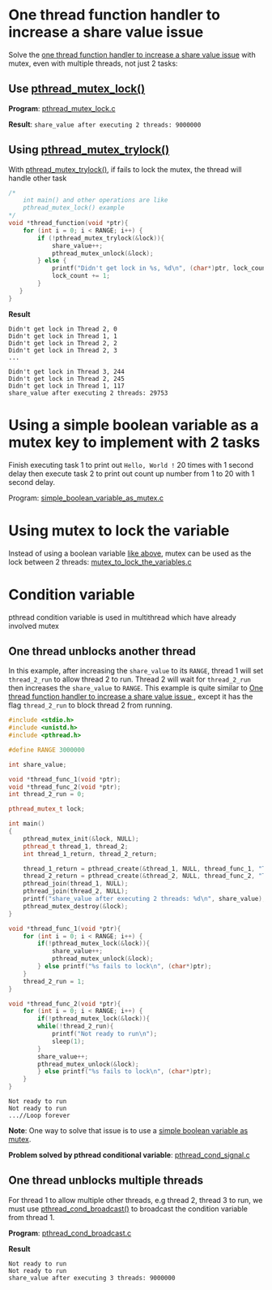 # One thread function handler to increase a share value issue
Solve the [one thread function handler to increase a share value issue](https://github.com/TranPhucVinh/C/blob/master/Physical%20layer/Thread/Race%20condition.md#one-thread-function-handler-to-increase-a-share-value) with mutex, even with multiple threads, not just 2 tasks:
## Use [pthread_mutex_lock()](../API.md#pthread_mutex_lock)

**Program**: [pthread_mutex_lock.c](pthread_mutex_lock.c)

**Result**: ``share_value after executing 2 threads: 9000000``
## Using [pthread_mutex_trylock()](../API.md#pthread_mutex_trylock)

With [pthread_mutex_trylock()](../API.md#pthread_mutex_trylock), if fails to lock the mutex, the thread will handle other task

```c
/*
    int main() and other operations are like 
    pthread_mutex_lock() example
*/
void *thread_function(void *ptr){
	for (int i = 0; i < RANGE; i++) {
      	if (!pthread_mutex_trylock(&lock)){
			share_value++;
			pthread_mutex_unlock(&lock);
		} else {
			printf("Didn't get lock in %s, %d\n", (char*)ptr, lock_count);
			lock_count += 1;
		}
   }   
}
```
**Result**

```
Didn't get lock in Thread 2, 0
Didn't get lock in Thread 1, 1
Didn't get lock in Thread 2, 2
Didn't get lock in Thread 2, 3
...

Didn't get lock in Thread 3, 244
Didn't get lock in Thread 2, 245
Didn't get lock in Thread 1, 117
share_value after executing 2 threads: 29753
```

# Using a simple boolean variable as a mutex key to implement with 2 tasks

Finish executing task 1 to print out ``Hello, World !`` 20 times with 1 second delay then execute task 2 to print out count up number from 1 to 20 with 1 second delay.

Program: [simple_boolean_variable_as_mutex.c](simple_boolean_variable_as_mutex.c)

# Using mutex to lock the variable

Instead of using a boolean variable [like above](#using-a-simple-boolean-variable-as-a-mutex-key-to-implement-with-2-tasks), mutex can be used as the lock between 2 threads: [mutex_to_lock_the_variables.c](mutex_to_lock_the_variables.c)

# Condition variable
pthread condition variable is used in multithread which have already involved mutex
## One thread unblocks another thread
In this example, after increasing the ``share_value`` to its ``RANGE``, thread 1 will set ``thread_2_run`` to allow thread 2 to run. Thread 2 will wait for ``thread_2_run`` then increases the ``share_value`` to ``RANGE``. This example is quite similar to [One thread function handler to increase a share value issue
](), except it has the flag ``thread_2_run`` to block thread 2 from running.

```cpp
#include <stdio.h>
#include <unistd.h>
#include <pthread.h>

#define RANGE 3000000

int share_value;

void *thread_func_1(void *ptr);
void *thread_func_2(void *ptr);
int thread_2_run = 0;

pthread_mutex_t lock;

int main()
{  
	pthread_mutex_init(&lock, NULL);
	pthread_t thread_1, thread_2;
	int thread_1_return, thread_2_return;

	thread_1_return = pthread_create(&thread_1, NULL, thread_func_1, "Thread 1");
    thread_2_return = pthread_create(&thread_2, NULL, thread_func_2, "Thread 2");
	pthread_join(thread_1, NULL);
    pthread_join(thread_2, NULL);
    printf("share_value after executing 2 threads: %d\n", share_value);
	pthread_mutex_destroy(&lock);
}

void *thread_func_1(void *ptr){
	for (int i = 0; i < RANGE; i++) {
		if(!pthread_mutex_lock(&lock)){
			share_value++;
			pthread_mutex_unlock(&lock);
		} else printf("%s fails to lock\n", (char*)ptr);
    }   
    thread_2_run = 1;
}

void *thread_func_2(void *ptr){
    for (int i = 0; i < RANGE; i++) {
        if(!pthread_mutex_lock(&lock)){
        while(!thread_2_run){
            printf("Not ready to run\n");
            sleep(1);
        }
        share_value++;
        pthread_mutex_unlock(&lock);
        } else printf("%s fails to lock\n", (char*)ptr);
    }
}
```
```
Not ready to run
Not ready to run
...//Loop forever
```
**Note**: One way to solve that issue is to use a [simple boolean variable as mutex](simple_boolean_variable_as_mutex.c).

**Problem solved by pthread conditional variable**: [pthread_cond_signal.c](pthread_cond_signal.c)

## One thread unblocks multiple threads
For thread 1 to allow multiple other threads, e.g thread 2, thread 3 to run, we must use [pthread_cond_broadcast()]() to broadcast the condition variable from thread 1.

**Program**: [pthread_cond_broadcast.c](pthread_cond_broadcast.c)

**Result**
```
Not ready to run
Not ready to run
share_value after executing 3 threads: 9000000
```
